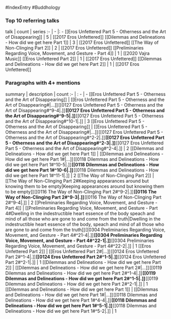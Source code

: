 #IndexEntry #Buddhology

### Top 10 referring talks
talk | count | series
:- | - |: -
[[Eros Unfettered Part 5 - Otherness and the Art of Disappearing]] | 5 | [[2017 Eros Unfettered]]
[[Dilemmas and Delineations - How did we get here Part 1]] | 3 | [[2017 Eros Unfettered]]
[[The Way of Non-Clinging Part 2]] | 2 | [[2017 Eros Unfettered]]
[[Preliminaries Regarding Voice, Movement, and Gesture - Part 4]] | 1 | [[2020 Vajra Music]]
[[Eros Unfettered Part 2]] | 1 | [[2017 Eros Unfettered]]
[[Dilemmas and Delineations - How did we get here Part 2]] | 1 | [[2017 Eros Unfettered]]

### Paragraphs with 4+ mentions
summary | description | count
:- | : - | -
[[Eros Unfettered Part 5 - Otherness and the Art of Disappearing]] | [[Eros Unfettered Part 5 - Otherness and the Art of Disappearing#\|...]] [[0127 Eros Unfettered Part 5 - Otherness and the Art of Disappearing#^9-4\|.]] **[[0127 Eros Unfettered Part 5 - Otherness and the Art of Disappearing#^9-5\|.]]** [[0127 Eros Unfettered Part 5 - Otherness and the Art of Disappearing#^10-1\|.]] | 3
[[Eros Unfettered Part 5 - Otherness and the Art of Disappearing]] | [[Eros Unfettered Part 5 - Otherness and the Art of Disappearing#\|...]] [[0127 Eros Unfettered Part 5 - Otherness and the Art of Disappearing#^2-2\|.]] **[[0127 Eros Unfettered Part 5 - Otherness and the Art of Disappearing#^2-3\|.]]** [[0127 Eros Unfettered Part 5 - Otherness and the Art of Disappearing#^2-4\|.]] | 2
[[Dilemmas and Delineations - How did we get here Part 1]] | [[Dilemmas and Delineations - How did we get here Part 1#\|...]] [[0118 Dilemmas and Delineations - How did we get here Part 1#^10-5\|.]] **[[0118 Dilemmas and Delineations - How did we get here Part 1#^10-6\|.]]** [[0118 Dilemmas and Delineations - How did we get here Part 1#^11-1\|.]] | 2
[[The Way of Non-Clinging Part 2]] | [[The Way of Non-Clinging Part 2#Keeping appearances around but knowing them to be empty\|Keeping appearances around but knowing them to be empty]] [[0116 The Way of Non-Clinging Part 2#^9-2\|.]] **[[0116 The Way of Non-Clinging Part 2#^9-3\|.]]** [[0116 The Way of Non-Clinging Part 2#^9-4\|.]] | 2
[[Preliminaries Regarding Voice, Movement, and Gesture - Part 4]] | [[Preliminaries Regarding Voice, Movement, and Gesture - Part 4#Dwelling in the indestructible heart essence of the body speach and mind of all those who are gone to and come from the truth\|Dwelling in the indestructible heart essence of the body, speach and mind of all those who are gone to and come from the truth]] [[0304 Preliminaries Regarding Voice, Movement, and Gesture - Part 4#^21-4\|.]] **[[0304 Preliminaries Regarding Voice, Movement, and Gesture - Part 4#^22-1\|.]]** [[0304 Preliminaries Regarding Voice, Movement, and Gesture - Part 4#^22-2\|.]] | 1
[[Eros Unfettered Part 2]] | [[Eros Unfettered Part 2#\|...]] [[0124 Eros Unfettered Part 2#^1-4\|.]] **[[0124 Eros Unfettered Part 2#^1-5\|.]]** [[0124 Eros Unfettered Part 2#^2-1\|.]] | 1
[[Dilemmas and Delineations - How did we get here Part 2]] | [[Dilemmas and Delineations - How did we get here Part 2#\|...]] [[0119 Dilemmas and Delineations - How did we get here Part 2#^1-4\|.]] **[[0119 Dilemmas and Delineations - How did we get here Part 2#^1-5\|.]]** [[0119 Dilemmas and Delineations - How did we get here Part 2#^2-1\|.]] | 1
[[Dilemmas and Delineations - How did we get here Part 1]] | [[Dilemmas and Delineations - How did we get here Part 1#\|...]] [[0118 Dilemmas and Delineations - How did we get here Part 1#^4-4\|.]] **[[0118 Dilemmas and Delineations - How did we get here Part 1#^5-1\|.]]** [[0118 Dilemmas and Delineations - How did we get here Part 1#^5-2\|.]] | 1

